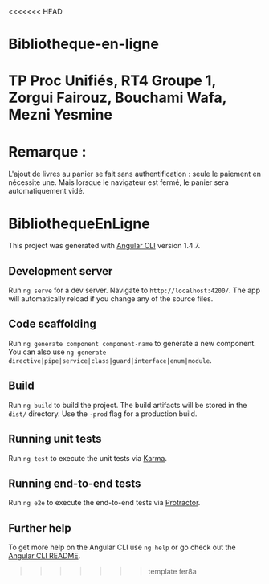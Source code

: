 <<<<<<< HEAD
# Bibliotheque-en-ligne
TP Proc Unifiés, RT4 Groupe 1, Zorgui Fairouz, Bouchami Wafa, Mezni Yesmine
=======
# Remarque : 
L'ajout de livres au panier se fait sans authentification : seule le paiement en nécessite une. Mais lorsque le navigateur est
fermé, le panier sera automatiquement vidé.

# BibliothequeEnLigne

This project was generated with [Angular CLI](https://github.com/angular/angular-cli) version 1.4.7.

## Development server

Run `ng serve` for a dev server. Navigate to `http://localhost:4200/`. The app will automatically reload if you change any of the source files.

## Code scaffolding

Run `ng generate component component-name` to generate a new component. You can also use `ng generate directive|pipe|service|class|guard|interface|enum|module`.

## Build

Run `ng build` to build the project. The build artifacts will be stored in the `dist/` directory. Use the `-prod` flag for a production build.

## Running unit tests

Run `ng test` to execute the unit tests via [Karma](https://karma-runner.github.io).

## Running end-to-end tests

Run `ng e2e` to execute the end-to-end tests via [Protractor](http://www.protractortest.org/).

## Further help

To get more help on the Angular CLI use `ng help` or go check out the [Angular CLI README](https://github.com/angular/angular-cli/blob/master/README.md).
>>>>>>> template fer8a
